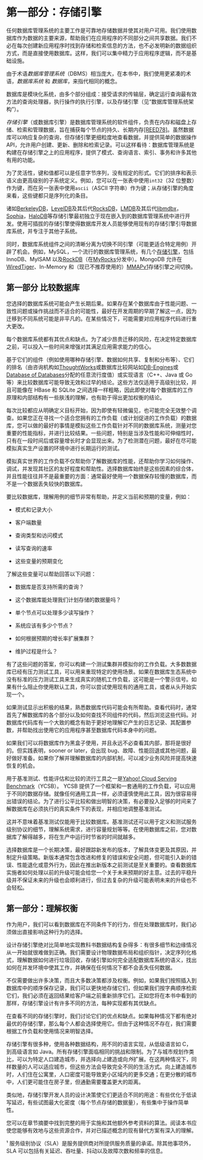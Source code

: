 # 第一部分：存储引擎

任何数据库管理系统的主要工作是可靠地存储数据并使其对用户可用。我们使用数据库作为数据的主要来源，帮助我们在应用程序的不同部分之间共享数据。我们不必在每次创建新应用程序时找到存储和检索信息的方法，也不必发明新的数据组织方式，而是直接使用数据库。这样，我们可以集中精力于应用程序逻辑，而不是基础设施。

由于术语*数据库管理系统*（DBMS）相当庞大，在本书中，我们使用更紧凑的术语，*数据库系统* 和 *数据库*，来指代相同的概念。

数据库是模块化系统，由多个部分组成：接受请求的传输层，确定运行查询最有效方法的查询处理器，执行操作的执行引擎，以及存储引擎（见“数据库管理系统架构”）。

*存储引擎*（或数据库引擎）是数据库管理系统的软件组件，负责在内存和磁盘上存储、检索和管理数据，旨在捕获每个节点的持久、长期内存[[REED78]](app01.html#REED78)。虽然数据库可以响应复杂的查询，但存储引擎更细粒度地查看数据，并提供简单的数据操作 API，允许用户创建、更新、删除和检索记录。可以这样看待：数据库管理系统是构建在存储引擎之上的应用程序，提供了模式、查询语言、索引、事务和许多其他有用的功能。

为了灵活性，键和值都可以是任意字节序列，没有规定的形式。它们的排序和表示语义由更高级别的子系统定义。例如，您可以在一张表中使用`int32`（32 位整数）作为键，而在另一张表中使用`ascii`（ASCII 字符串）作为键；从存储引擎的角度来看，这些键都只是序列化的条目。

诸如[BerkeleyDB](https://databass.dev/links/92)，[LevelDB](https://databass.dev/links/93)及其后代[RocksDB](https://databass.dev/links/94)，[LMDB](https://databass.dev/links/95)及其后代[libmdbx](https://databass.dev/links/96)，[Sophia](https://databass.dev/links/97)，[HaloDB](https://databass.dev/links/98)等存储引擎最初独立于现在嵌入到的数据库管理系统中进行开发。使用可插拔的存储引擎使得数据库开发人员能够使用现有的存储引擎引导数据库系统，并专注于其他子系统。

同时，数据库系统组件之间的清晰分离为切换不同引擎（可能更适合特定用例）开辟了机会。例如，MySQL，一个流行的数据库管理系统，有几个[存储引擎](https://databass.dev/links/99)，包括 InnoDB、MyISAM 以及[RockDB](https://databass.dev/links/100)（在[MyRocks](https://databass.dev/links/101)分发中）。MongoDB 允许在[WiredTiger](https://databass.dev/links/102)、In-Memory 和（现已不推荐使用的）[MMAPv1](https://databass.dev/links/103)存储引擎之间切换。

## 第一部分 比较数据库

您选择的数据库系统可能会产生长期后果。如果存在某个数据库由于性能问题、一致性问题或操作挑战而不适合的可能性，最好在开发周期的早期了解这一点，因为迁移到不同系统可能是非平凡的。在某些情况下，可能需要对应用程序代码进行重大更改。

每个数据库系统都有其优点和缺点。为了减少昂贵迁移的风险，在决定特定数据库之前，可以投入一些时间来增强对其满足应用需求能力的信心。

基于它们的组件（例如使用哪种存储引擎、数据如何共享、复制和分布等）、它们的排名（由咨询机构如[ThoughtWorks](https://www.thoughtworks.com/de/radar)或数据库比较网站如[DB-Engines](https://db-engines.com/de/ranking)或[Database of Databases](https://dbdb.io)分配的任意流行度值）或实现语言（C++、Java 或 Go 等）来比较数据库可能导致无效和过早的结论。这些方法仅适用于高级别比较，并且可能像在 HBase 和 SQLite 之间选择一样粗略，因此即使对每个数据库的工作原理和内部结构有一些肤浅的理解，也有助于得出更加权衡的结论。

每次比较都应从明确定义目标开始，因为即使有轻微偏见，也可能完全无效整个调查。如果您正在寻找一个适合您拥有的工作负载（或计划促进的工作负载）的数据库，您可以做的最好的事情是模拟这些工作负载针对不同的数据库系统，测量对您重要的性能指标，并进行比较结果。一些问题，特别是当涉及性能和可伸缩性时，只有在一段时间后或容量增长时才会显现出来。为了检测潜在问题，最好在尽可能模拟真实生产设置的环境中进行长期运行的测试。

模拟真实世界的工作负载不仅帮助你了解数据库的性能，还帮助你学习如何操作、调试，并发现其社区的友好程度和帮助性。选择数据库始终是这些因素的综合体，并且性能往往并不是最重要的方面：通常最好使用一个数据保存较慢的数据库，而不是一个数据丢失较快的数据库。

要比较数据库，理解用例的细节非常有帮助，并定义当前和预期的变量，例如：

+   模式和记录大小

+   客户端数量

+   查询类型和访问模式

+   读写查询的速率

+   这些变量的预期变化

了解这些变量可以帮助回答以下问题：

+   数据库是否支持所需的查询？

+   这个数据库能处理我们计划存储的数据量吗？

+   单个节点可以处理多少读写操作？

+   系统应该有多少个节点？

+   如何根据预期的增长率扩展集群？

+   维护过程是什么？

有了这些问题的答案，你可以构建一个测试集群并模拟你的工作负载。大多数数据库已经有压力测试工具，可以用来重现特定的使用场景。如果在数据库生态系统中没有标准的压力测试工具来生成真实的随机工作负载，这可能是一个警示信号。如果有什么阻止你使用默认工具，你可以尝试使用现有的通用工具，或者从头开始实现一个。

如果测试显示出积极的结果，熟悉数据库代码可能会有所帮助。查看代码时，通常首先了解数据库的各个部分以及如何查找不同组件的代码，然后浏览这些代码。对数据库代码库有一个大致的概念有助于更好地理解它产生的日志记录、其配置参数，并帮助找出使用它的应用程序甚至数据库代码本身中的问题。

如果我们可以将数据库作为黑盒子使用，并且永远不必查看其内部，那将是很好的。但实践表明，sooner or later，会出现 bug、故障、性能回退或其他问题，最好做好准备。如果你了解并理解数据库的内部机制，可以减少业务风险并提高快速恢复的机会。

用于基准测试、性能评估和比较的流行工具之一是[Yahoo! Cloud Serving Benchmark](https://databass.dev/links/104)（YCSB）。 YCSB 提供了一个框架和一套通用的工作负载，可以应用于不同的数据存储。就像任何通用工具一样，必须谨慎使用此工具，因为很容易得出错误的结论。为了进行公平比较和做出明智的决策，有必要投入足够的时间来了解数据库在必须执行的真实条件下的表现，并相应地调整基准测试。

这并不意味着基准测试仅能用于比较数据库。基准测试还可以用于定义和测试服务级别协议的细节，理解系统需求，进行容量规划等等。在使用数据库之前，您对数据库了解得越多，将在生产中运行时节省的时间就越多。

选择数据库是一个长期决策，最好跟踪新发布的版本，了解具体变更及其原因，并制定升级策略。新版本通常包含改进和修复的错误和安全问题，但可能引入新的错误、性能退化或意外行为，因此在推出新版本之前测试是至关重要的。查看数据库实施者如何处理以前的升级可能会给您一个关于未来预期的好主意。过去的平稳升级并不保证未来的升级也会顺利进行，但过去复杂的升级可能表明未来的升级也不会轻松。

## 第一部分：理解权衡

作为用户，我们可以看到数据库在不同条件下的行为，但在处理数据库时，我们必须做出直接影响这种行为的选择。

设计存储引擎绝对比简单地实现教科书数据结构复杂得多：有很多细节和边缘情况从一开始就很难做到正确。我们需要设计物理数据布局和组织指针，决定序列化格式，理解数据如何进行垃圾回收，存储引擎如何完全适配数据库系统的语义，找出如何在并发环境中使其工作，并确保在任何情况下都不会丢失任何数据。

不仅需要做出许多决策，而且大多数决策都涉及权衡。例如，如果我们按照插入到数据库中的顺序保存记录，我们可以更快地存储它们，但如果我们按字典顺序检索它们，我们必须在返回结果给客户端之前重新排序它们。正如您将在本书中看到的那样，存储引擎设计有许多不同的方法，每种实现都有其优缺点。

在查看不同的存储引擎时，我们讨论它们的优点和缺点。如果每种情况下都有绝对最优的存储引擎，那么每个人都会选择使用它。但由于这种情况不存在，我们需要根据工作负载和使用情况来明智选择。

存储引擎有很多种，使用各种数据结构，用不同的语言实现，从低级语言如 C，到高级语言如 Java。所有存储引擎面临相同的挑战和限制。为了与城市规划作类比，可以为特定人口建造城市，并选择向*上*建造或向*外*扩展。在这两种情况下，同样数量的人可以适应城市，但这些方法会导致完全不同的生活方式。向上建造城市时，人们住在公寓里，人口密度可能导致更小区域内的更多交通；在更分散的城市中，人们更可能住在房子里，但通勤需要覆盖更大的距离。

类似地，存储引擎开发人员的设计决策使它们更适合不同的用途：有些优化于低读写延迟，有些试图最大化密度（每个节点存储的数据量），有些集中于操作简单性。

您可以在章节摘要中找到完整的用于实施和其他额外参考资料的算法。阅读本书应使您能够有效地与这些资源合作，并对已描述概念的现有替代方案有深入的理解。

¹ 服务级别协议（SLA）是服务提供商对所提供服务质量的承诺。除其他事项外，SLA 可以包括有关延迟、吞吐量、抖动以及故障次数和频率的信息。
